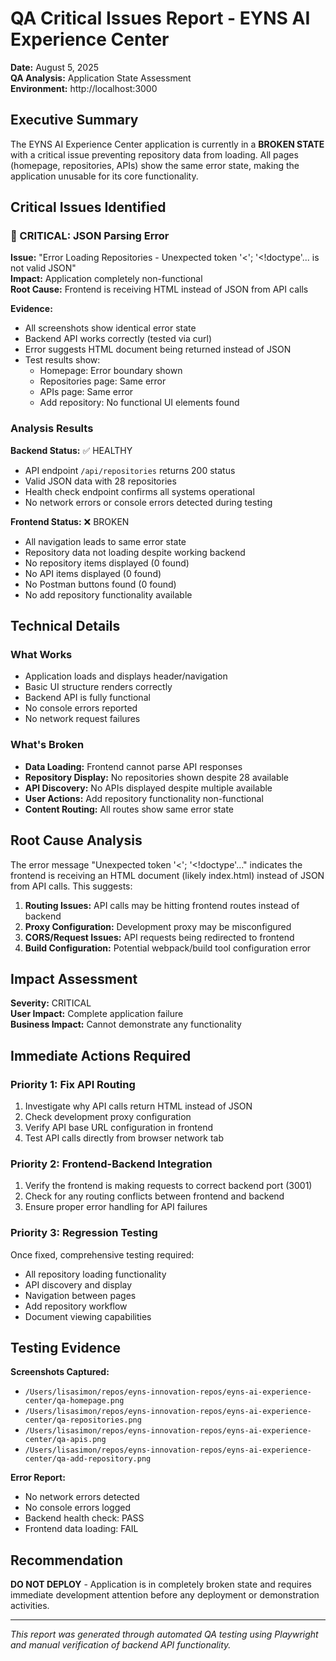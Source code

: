 # QA Critical Issues Report - EYNS AI Experience Center

**Date:** August 5, 2025  
**QA Analysis:** Application State Assessment  
**Environment:** http://localhost:3000  

## Executive Summary

The EYNS AI Experience Center application is currently in a **BROKEN STATE** with a critical issue preventing repository data from loading. All pages (homepage, repositories, APIs) show the same error state, making the application unusable for its core functionality.

## Critical Issues Identified

### 🚨 CRITICAL: JSON Parsing Error
**Issue:** "Error Loading Repositories - Unexpected token '<'; '<!doctype'... is not valid JSON"  
**Impact:** Application completely non-functional  
**Root Cause:** Frontend is receiving HTML instead of JSON from API calls  

**Evidence:**
- All screenshots show identical error state
- Backend API works correctly (tested via curl)
- Error suggests HTML document being returned instead of JSON
- Test results show:
  - Homepage: Error boundary shown
  - Repositories page: Same error
  - APIs page: Same error 
  - Add repository: No functional UI elements found

### Analysis Results

**Backend Status:** ✅ HEALTHY
- API endpoint `/api/repositories` returns 200 status
- Valid JSON data with 28 repositories
- Health check endpoint confirms all systems operational
- No network errors or console errors detected during testing

**Frontend Status:** ❌ BROKEN
- All navigation leads to same error state
- Repository data not loading despite working backend
- No repository items displayed (0 found)
- No API items displayed (0 found)
- No Postman buttons found (0 found)
- No add repository functionality available

## Technical Details

### What Works
- Application loads and displays header/navigation
- Basic UI structure renders correctly
- Backend API is fully functional
- No console errors reported
- No network request failures

### What's Broken
- **Data Loading:** Frontend cannot parse API responses
- **Repository Display:** No repositories shown despite 28 available
- **API Discovery:** No APIs displayed despite multiple available
- **User Actions:** Add repository functionality non-functional
- **Content Routing:** All routes show same error state

## Root Cause Analysis

The error message "Unexpected token '<'; '<!doctype'..." indicates the frontend is receiving an HTML document (likely index.html) instead of JSON from API calls. This suggests:

1. **Routing Issues:** API calls may be hitting frontend routes instead of backend
2. **Proxy Configuration:** Development proxy may be misconfigured  
3. **CORS/Request Issues:** API requests being redirected to frontend
4. **Build Configuration:** Potential webpack/build tool configuration error

## Impact Assessment

**Severity:** CRITICAL  
**User Impact:** Complete application failure  
**Business Impact:** Cannot demonstrate any functionality  

## Immediate Actions Required

### Priority 1: Fix API Routing
1. Investigate why API calls return HTML instead of JSON
2. Check development proxy configuration
3. Verify API base URL configuration in frontend
4. Test API calls directly from browser network tab

### Priority 2: Frontend-Backend Integration
1. Verify the frontend is making requests to correct backend port (3001)
2. Check for any routing conflicts between frontend and backend
3. Ensure proper error handling for API failures

### Priority 3: Regression Testing
Once fixed, comprehensive testing required:
- All repository loading functionality
- API discovery and display
- Navigation between pages
- Add repository workflow
- Document viewing capabilities

## Testing Evidence

**Screenshots Captured:**
- `/Users/lisasimon/repos/eyns-innovation-repos/eyns-ai-experience-center/qa-homepage.png`
- `/Users/lisasimon/repos/eyns-innovation-repos/eyns-ai-experience-center/qa-repositories.png`  
- `/Users/lisasimon/repos/eyns-innovation-repos/eyns-ai-experience-center/qa-apis.png`
- `/Users/lisasimon/repos/eyns-innovation-repos/eyns-ai-experience-center/qa-add-repository.png`

**Error Report:**
- No network errors detected
- No console errors logged
- Backend health check: PASS
- Frontend data loading: FAIL

## Recommendation

**DO NOT DEPLOY** - Application is in completely broken state and requires immediate development attention before any deployment or demonstration activities.

---

*This report was generated through automated QA testing using Playwright and manual verification of backend API functionality.*